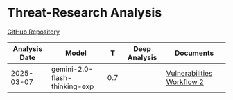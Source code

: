 # Threat-Research Analysis

[GitHub Repository](https://github.com/facebook/threat-research)

| Analysis Date | Model | T | Deep Analysis | Documents |
|---------------|-------|---|:-------------:|-----------|
| 2025-03-07 | gemini-2.0-flash-thinking-exp | 0.7 |  | [Vulnerabilities Workflow 2](2025-03-07-gemini-2.0-flash-thinking-exp/vulnerabilities-workflow-2.md) |